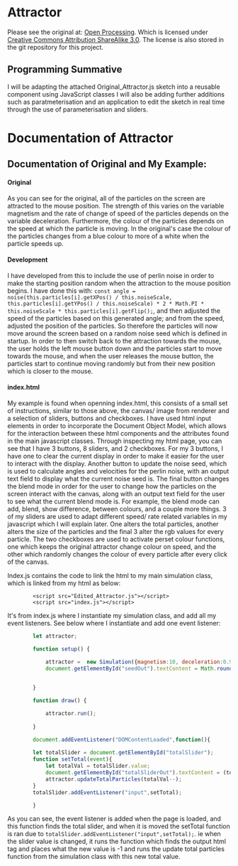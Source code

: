 # Attractor
Please see the original at: [Open Processing](https://www.openprocessing.org/sketch/424081).
Which is licensed under [Creative Commons Attribution ShareAlike 3.0](https://creativecommons.org/licenses/by-sa/3.0/). The license is also stored in the git repository for this project.

## Programming Summative 

I will be adapting the attached Original_Attractor.js sketch into a reusable component using JavaScript classes
I will also be adding further additions such as paratmeterisation and an application to edit the sketch in real time through the use of parameterisation and sliders.

# Documentation of Attractor

## Documentation of Original and My Example:

#### Original

As you can see for the original, all of the particles on the screen are attracted to the mouse position. The strength of this varies on the variable magnetism and the rate of change of speed of the particles depends on the variable deceleration. Furthermore, the colour of the particles depends on the speed at which the particle is moving. In the original's case the colour of the particles changes from a blue colour to more of a white when the particle speeds up.

#### Development

I have developed from this to include the use of perlin noise in order to make the starting position random when the attraction to the mouse position begins. I have done this with: `const angle = noise(this.particles[i].getXPos() / this.noiseScale, this.particles[i].getYPos() / this.noiseScale) * 2 * Math.PI * this.noiseScale * this.particles[i].getFlip();`, and then adjusted the speed of the particles based on this generated angle; and from the speed, adjusted the position of the particles.
So therefore the particles will now move around the screen based on a random noise seed which is defined in startup. In order to then switch back to the attraction towards the mouse, the user holds the left mouse button down and the particles start to move towards the mouse, and when the user releases the mouse button, the particles start to continue moving randomly but from their new position which is closer to the mouse.

#### index.html

My example is found when openning index.html, this consists of a small set of instructions, similar to those above, the canvas/ image from renderer and a selection of sliders, buttons and checkboxes.
I have used html input elements in order to incorporate the Document Object Model, which allows for the interaction between these html components and the attributes found in the main javascript classes. Through inspecting my html page, you can see that I have 3 buttons, 8 sliders, and 2 checkboxes. For my 3 buttons, I have one to clear the current display in order to make it easier for the user to interact with the display. Another button to update the noise seed, which is used to calculate angles and velocities for the perlin noise, with an output text field to display what the current noise seed is. The final button changes the blend mode in order for the user to change how the particles on the screen interact with the canvas, along with an output text field for the user to see what the current blend mode is. For example, the blend mode can add, blend, show difference, between colours, and a couple more things. 
3 of my sliders are used to adapt different speed/ rate related variables in my javascript which I will explain later. One alters the total particles, another alters the size of the particles and the final 3 alter the rgb values for every particle.
The two checkboxes are used to activate perset colour functions, one which keeps the original attractor change colour on speed, and the other which randomly changes the colour of every particle after every click of the canvas. 

Index.js contains the code to link the html to my main simulation class, which is linked from my html as below:

    
            <script src="Edited_Attractor.js"></script>
            <script src="index.js"></script>

It's from index.js where I instantiate my simulation class, and add all my event listeners. See below where I instantiate and add one event listener: 

```javascript
        let attractor;

        function setup() {

            attractor =  new Simulation({magnetism:10, deceleration:0.95, noiseScale:1500, total:200, radius:3, rate: 0.5, r:255, g:0, b:0});
            document.getElementById("seedOut").textContent = Math.round(attractor.getNoiseSeed());
 

        }

        function draw() { 

            attractor.run();
     
        } 

        document.addEventListener("DOMContentLoaded",function(){
        
        let totalSlider = document.getElementById("totalSlider");
        function setTotal(event){
            let totalVal = totalSlider.value;
            document.getElementById("totalSliderOut").textContent = (totalVal-1);
            attractor.updateTotalParticles(totalVal--);
        }
        totalSlider.addEventListener("input",setTotal);

        }
```

As you can see, the event listener is added when the page is loaded, and this function finds the total slider, and when it is moved the setTotal function is ran due to `totalSlider.addEventListener("input",setTotal);`. ie when the slider value is changed, it runs the function which finds the output html tag and places what the new value is -1 and runs the update total particles function from the simulation class with this new total value.

##